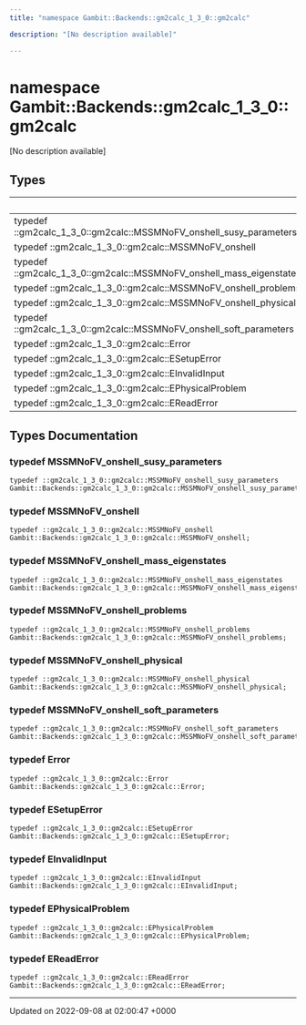 ```yaml
---
title: "namespace Gambit::Backends::gm2calc_1_3_0::gm2calc"

description: "[No description available]"

---
```


# namespace Gambit::Backends::gm2calc_1_3_0::gm2calc

[No description available]

## Types

|                | Name           |
| -------------- | -------------- |
| typedef ::gm2calc_1_3_0::gm2calc::MSSMNoFV_onshell_susy_parameters | **[MSSMNoFV_onshell_susy_parameters](/documentation/code/namespaces/namespacegambit_1_1backends_1_1gm2calc__1__3__0_1_1gm2calc/#typedef-gambitbackendsgm2calc-1-3-0gm2calc-mssmnofv-onshell-susy-parameters)**  |
| typedef ::gm2calc_1_3_0::gm2calc::MSSMNoFV_onshell | **[MSSMNoFV_onshell](/documentation/code/namespaces/namespacegambit_1_1backends_1_1gm2calc__1__3__0_1_1gm2calc/#typedef-gambitbackendsgm2calc-1-3-0gm2calc-mssmnofv-onshell)**  |
| typedef ::gm2calc_1_3_0::gm2calc::MSSMNoFV_onshell_mass_eigenstates | **[MSSMNoFV_onshell_mass_eigenstates](/documentation/code/namespaces/namespacegambit_1_1backends_1_1gm2calc__1__3__0_1_1gm2calc/#typedef-gambitbackendsgm2calc-1-3-0gm2calc-mssmnofv-onshell-mass-eigenstates)**  |
| typedef ::gm2calc_1_3_0::gm2calc::MSSMNoFV_onshell_problems | **[MSSMNoFV_onshell_problems](/documentation/code/namespaces/namespacegambit_1_1backends_1_1gm2calc__1__3__0_1_1gm2calc/#typedef-gambitbackendsgm2calc-1-3-0gm2calc-mssmnofv-onshell-problems)**  |
| typedef ::gm2calc_1_3_0::gm2calc::MSSMNoFV_onshell_physical | **[MSSMNoFV_onshell_physical](/documentation/code/namespaces/namespacegambit_1_1backends_1_1gm2calc__1__3__0_1_1gm2calc/#typedef-gambitbackendsgm2calc-1-3-0gm2calc-mssmnofv-onshell-physical)**  |
| typedef ::gm2calc_1_3_0::gm2calc::MSSMNoFV_onshell_soft_parameters | **[MSSMNoFV_onshell_soft_parameters](/documentation/code/namespaces/namespacegambit_1_1backends_1_1gm2calc__1__3__0_1_1gm2calc/#typedef-gambitbackendsgm2calc-1-3-0gm2calc-mssmnofv-onshell-soft-parameters)**  |
| typedef ::gm2calc_1_3_0::gm2calc::Error | **[Error](/documentation/code/namespaces/namespacegambit_1_1backends_1_1gm2calc__1__3__0_1_1gm2calc/#typedef-gambitbackendsgm2calc-1-3-0gm2calc-error)**  |
| typedef ::gm2calc_1_3_0::gm2calc::ESetupError | **[ESetupError](/documentation/code/namespaces/namespacegambit_1_1backends_1_1gm2calc__1__3__0_1_1gm2calc/#typedef-gambitbackendsgm2calc-1-3-0gm2calc-esetuperror)**  |
| typedef ::gm2calc_1_3_0::gm2calc::EInvalidInput | **[EInvalidInput](/documentation/code/namespaces/namespacegambit_1_1backends_1_1gm2calc__1__3__0_1_1gm2calc/#typedef-gambitbackendsgm2calc-1-3-0gm2calc-einvalidinput)**  |
| typedef ::gm2calc_1_3_0::gm2calc::EPhysicalProblem | **[EPhysicalProblem](/documentation/code/namespaces/namespacegambit_1_1backends_1_1gm2calc__1__3__0_1_1gm2calc/#typedef-gambitbackendsgm2calc-1-3-0gm2calc-ephysicalproblem)**  |
| typedef ::gm2calc_1_3_0::gm2calc::EReadError | **[EReadError](/documentation/code/namespaces/namespacegambit_1_1backends_1_1gm2calc__1__3__0_1_1gm2calc/#typedef-gambitbackendsgm2calc-1-3-0gm2calc-ereaderror)**  |

## Types Documentation

### typedef MSSMNoFV_onshell_susy_parameters

```
typedef ::gm2calc_1_3_0::gm2calc::MSSMNoFV_onshell_susy_parameters Gambit::Backends::gm2calc_1_3_0::gm2calc::MSSMNoFV_onshell_susy_parameters;
```


### typedef MSSMNoFV_onshell

```
typedef ::gm2calc_1_3_0::gm2calc::MSSMNoFV_onshell Gambit::Backends::gm2calc_1_3_0::gm2calc::MSSMNoFV_onshell;
```


### typedef MSSMNoFV_onshell_mass_eigenstates

```
typedef ::gm2calc_1_3_0::gm2calc::MSSMNoFV_onshell_mass_eigenstates Gambit::Backends::gm2calc_1_3_0::gm2calc::MSSMNoFV_onshell_mass_eigenstates;
```


### typedef MSSMNoFV_onshell_problems

```
typedef ::gm2calc_1_3_0::gm2calc::MSSMNoFV_onshell_problems Gambit::Backends::gm2calc_1_3_0::gm2calc::MSSMNoFV_onshell_problems;
```


### typedef MSSMNoFV_onshell_physical

```
typedef ::gm2calc_1_3_0::gm2calc::MSSMNoFV_onshell_physical Gambit::Backends::gm2calc_1_3_0::gm2calc::MSSMNoFV_onshell_physical;
```


### typedef MSSMNoFV_onshell_soft_parameters

```
typedef ::gm2calc_1_3_0::gm2calc::MSSMNoFV_onshell_soft_parameters Gambit::Backends::gm2calc_1_3_0::gm2calc::MSSMNoFV_onshell_soft_parameters;
```


### typedef Error

```
typedef ::gm2calc_1_3_0::gm2calc::Error Gambit::Backends::gm2calc_1_3_0::gm2calc::Error;
```


### typedef ESetupError

```
typedef ::gm2calc_1_3_0::gm2calc::ESetupError Gambit::Backends::gm2calc_1_3_0::gm2calc::ESetupError;
```


### typedef EInvalidInput

```
typedef ::gm2calc_1_3_0::gm2calc::EInvalidInput Gambit::Backends::gm2calc_1_3_0::gm2calc::EInvalidInput;
```


### typedef EPhysicalProblem

```
typedef ::gm2calc_1_3_0::gm2calc::EPhysicalProblem Gambit::Backends::gm2calc_1_3_0::gm2calc::EPhysicalProblem;
```


### typedef EReadError

```
typedef ::gm2calc_1_3_0::gm2calc::EReadError Gambit::Backends::gm2calc_1_3_0::gm2calc::EReadError;
```







-------------------------------

Updated on 2022-09-08 at 02:00:47 +0000